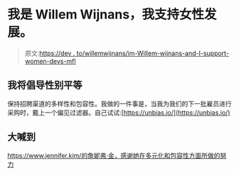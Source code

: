 # 我是 Willem Wijnans，我支持女性发展。

> 原文:[https://dev . to/willemwijnans/im-Willem-wijnans-and-I-support-women-devs-mfl](https://dev.to/willemwijnans/im-willem-wijnans-and-i-support-women-devs-mfl)

## [](#i-will-advocate-for-gender-equality-by)我将倡导性别平等

保持招聘渠道的多样性和包容性。我做的一件事是，当我为我们的下一批雇员进行采购时，戴上一个偏见过滤器。自己试试:[https://unbias.io/](https://unbias.io/)

## [](#shoutout-to)大喊到

https://www.jennifer.kim/的詹妮弗·金，感谢她在多元化和包容性方面所做的努力